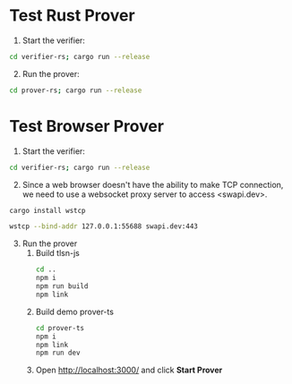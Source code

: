 # Test Rust Prover

1. Start the verifier:
```bash
cd verifier-rs; cargo run --release
```
2. Run the prover:
```bash
cd prover-rs; cargo run --release
```

# Test Browser Prover
1. Start the verifier:
```bash
cd verifier-rs; cargo run --release
```
2. Since a web browser doesn't have the ability to make TCP connection, we need to use a websocket proxy server to access <swapi.dev>.
```bash
cargo install wstcp

wstcp --bind-addr 127.0.0.1:55688 swapi.dev:443
```
3. Run the prover
    1. Build tlsn-js
        ```bash
        cd ..
        npm i
        npm run build
        npm link
        ```
    2. Build demo prover-ts
        ```bash
        cd prover-ts
        npm i
        npm link
        npm run dev
        ```
    3. Open <http://localhost:3000/> and click **Start Prover**
